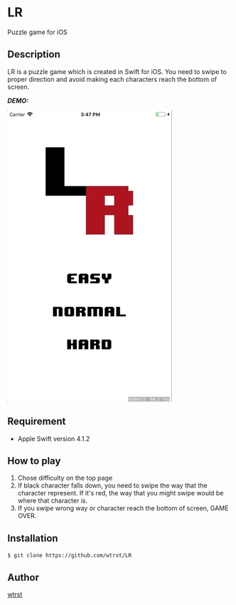 # LR

Puzzle game for iOS

## Description

LR is a puzzle game which is created in Swift for iOS.
You need to swipe to proper direction and avoid making each characters reach the bottom of screen.

***DEMO:***

![Demo](https://github.com/wtrst/LR/blob/master/LR_howToPlay.gif)

## Requirement

- Apple Swift version 4.1.2

## How to play

1. Chose difficulty on the top page
2. If black character falls down, you need to swipe the way that the character represent.
If it's red, the way that you might swipe would be where that character is.
3. If you swipe wrong way or character reach the bottom of screen, GAME OVER.

## Installation

    $ git clone https://github.com/wtrst/LR

## Author

[wtrst](https://github.com/wtrst)
